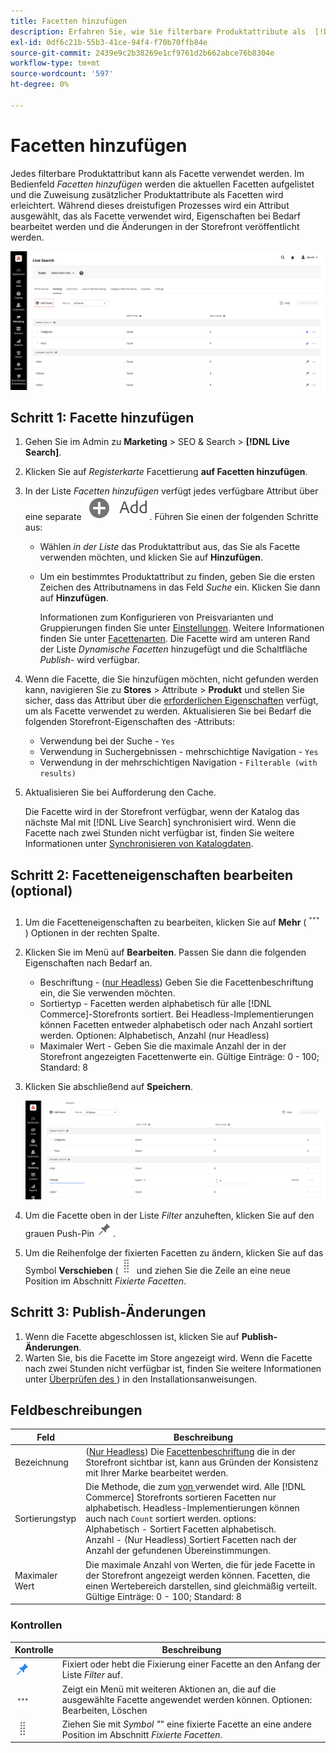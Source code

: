 ```yaml
---
title: Facetten hinzufügen
description: Erfahren Sie, wie Sie filterbare Produktattribute als  [!DNL Live Search]  hinzufügen.
exl-id: 0df6c21b-55b3-41ce-94f4-f70b70ffb84e
source-git-commit: 2439e9c2b38269e1cf9761d2b662abce76b8304e
workflow-type: tm+mt
source-wordcount: '597'
ht-degree: 0%

---
```


# Facetten hinzufügen

Jedes filterbare Produktattribut kann als Facette verwendet werden. Im Bedienfeld *Facetten hinzufügen* werden die aktuellen Facetten aufgelistet und die Zuweisung zusätzlicher Produktattribute als Facetten wird erleichtert. Während dieses dreistufigen Prozesses wird ein Attribut ausgewählt, das als Facette verwendet wird, Eigenschaften bei Bedarf bearbeitet werden und die Änderungen in der Storefront veröffentlicht werden.

![Facetten hinzufügen](assets/facets-add.png)

## Schritt 1: Facette hinzufügen

1. Gehen Sie im Admin zu **Marketing** > SEO &amp; Search > **[!DNL Live Search]**.
1. Klicken Sie auf *Registerkarte* Facettierung **auf Facetten hinzufügen**.
1. In der Liste *Facetten hinzufügen* verfügt jedes verfügbare Attribut über eine separate ![Hinzufügen-Schaltfläche](assets/btn-add.png). Führen Sie einen der folgenden Schritte aus:

   * Wählen *in der Liste* das Produktattribut aus, das Sie als Facette verwenden möchten, und klicken Sie auf **Hinzufügen**.
   * Um ein bestimmtes Produktattribut zu finden, geben Sie die ersten Zeichen des Attributnamens in das Feld *Suche* ein. Klicken Sie dann auf **Hinzufügen**.

     Informationen zum Konfigurieren von Preisvarianten und Gruppierungen finden Sie unter [Einstellungen](settings.md). Weitere Informationen finden Sie unter [Facettenarten](facets-type.md).
Die Facette wird am unteren Rand der Liste *Dynamische Facetten* hinzugefügt und die Schaltfläche *Publish-* wird verfügbar.

1. Wenn die Facette, die Sie hinzufügen möchten, nicht gefunden werden kann, navigieren Sie zu **Stores** > Attribute > **Produkt** und stellen Sie sicher, dass das Attribut über die [erforderlichen Eigenschaften](facets.md) verfügt, um als Facette verwendet zu werden. Aktualisieren Sie bei Bedarf die folgenden Storefront-Eigenschaften des -Attributs:

   * Verwendung bei der Suche - `Yes`
   * Verwendung in Suchergebnissen - mehrschichtige Navigation - `Yes`
   * Verwendung in der mehrschichtigen Navigation - `Filterable (with results)`

1. Aktualisieren Sie bei Aufforderung den Cache.

   Die Facette wird in der Storefront verfügbar, wenn der Katalog das nächste Mal mit [!DNL Live Search] synchronisiert wird. Wenn die Facette nach zwei Stunden nicht verfügbar ist, finden Sie weitere Informationen unter [Synchronisieren von Katalogdaten](install.md#synchronize-catalog-data).

## Schritt 2: Facetteneigenschaften bearbeiten (optional)

1. Um die Facetteneigenschaften zu bearbeiten, klicken Sie auf **Mehr** (![Auswahl Mehr](assets/btn-more.png)) Optionen in der rechten Spalte.
1. Klicken Sie im Menü auf **Bearbeiten**. Passen Sie dann die folgenden Eigenschaften nach Bedarf an.

   * Beschriftung - ([nur Headless](facets-type.md)) Geben Sie die Facettenbeschriftung ein, die Sie verwenden möchten.
   * Sortiertyp - Facetten werden alphabetisch für alle [!DNL Commerce]-Storefronts sortiert. Bei Headless-Implementierungen können Facetten entweder alphabetisch oder nach Anzahl sortiert werden. Optionen: Alphabetisch, Anzahl (nur Headless)
   * Maximaler Wert - Geben Sie die maximale Anzahl der in der Storefront angezeigten Facettenwerte ein. Gültige Einträge: 0 - 100; Standard: 8

1. Klicken Sie abschließend auf **Speichern**.

   ![Facetten bearbeiten](assets/facet-edit.png)

1. Um die Facette oben in der Liste *Filter* anzuheften, klicken Sie auf den grauen Push-Pin ![Pin-Auswahl](assets/btn-pin-gray.png).
1. Um die Reihenfolge der fixierten Facetten zu ändern, klicken Sie auf das Symbol **Verschieben** (![Auswahl verschieben](assets/btn-move.png) und ziehen Sie die Zeile an eine neue Position im Abschnitt *Fixierte Facetten*.

## Schritt 3: Publish-Änderungen

1. Wenn die Facette abgeschlossen ist, klicken Sie auf **Publish-Änderungen**.
1. Warten Sie, bis die Facette im Store angezeigt wird.
Wenn die Facette nach zwei Stunden nicht verfügbar ist, finden Sie weitere Informationen unter [Überprüfen des ](install.md#synchronize-catalog-data)) in den Installationsanweisungen.

## Feldbeschreibungen

| Feld | Beschreibung |
|--- |--- |
| Bezeichnung | ([Nur Headless](facets-type.md)) Die [Facettenbeschriftung](facets-type.md) die in der Storefront sichtbar ist, kann aus Gründen der Konsistenz mit Ihrer Marke bearbeitet werden. |
| Sortierungstyp | Die Methode, die zum [ von ](facets-type.md) verwendet wird. Alle [!DNL Commerce] Storefronts sortieren Facetten nur alphabetisch. Headless-Implementierungen können auch nach `Count` sortiert werden. options:<br />Alphabetisch - Sortiert Facetten alphabetisch.<br />Anzahl - (Nur Headless) Sortiert Facetten nach der Anzahl der gefundenen Übereinstimmungen. |
| Maximaler Wert | Die maximale Anzahl von Werten, die für jede Facette in der Storefront angezeigt werden können. Facetten, die einen Wertebereich darstellen, sind gleichmäßig verteilt. Gültige Einträge: 0 - 100; Standard: 8 |

### Kontrollen

| Kontrolle | Beschreibung |
|--- |--- |
| ![Pin-Auswahl](assets/btn-pin-blue.png) | Fixiert oder hebt die Fixierung einer Facette an den Anfang der Liste *Filter* auf. |
| ![Auswahl Mehr](assets/btn-more.png) | Zeigt ein Menü mit weiteren Aktionen an, die auf die ausgewählte Facette angewendet werden können. Optionen: Bearbeiten, Löschen |
| ![Auswahl verschieben](assets/btn-move.png) | Ziehen Sie mit *Symbol &quot;*&quot; eine fixierte Facette an eine andere Position im Abschnitt *Fixierte Facetten*. |
